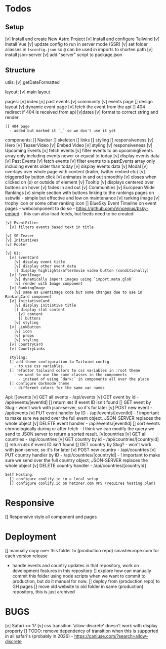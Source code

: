 # Todos 


## Setup
  [v] Install and create New Astro Project
  [v] Install and configure Tailwind
  [v] Install Vue
  [v] update config to run in server mode (SSR)
  [v] set folder aliasses in `tsconfig.json` so `@` can be used in imports to shorten path
  [v] install json-server
    [v] add "server" script to package.json

## Structure
  utils: 
    [v] getDateFormatted

  layout:
    [v] main layout

  pages:
    [v] index
    [v] past events
    [v] community
    [v] events page
      [] design layout
    [v] dynamic event page
      [v] fetch the event from the api
      [] 404 redirect if 404 is received from api
      [v]dates
        [v] format to correct string and render
        

    [] 404 page
      - added but marked it `_` so we don't use it yet
    
  components:
    [] Navbar
      [] skeleton
      [] links
      [] styling
      [] responsiveness
    [v] Hero
    [v] TeaserVideo
      [v] Embed Video
      [v] styling
        [v] responsiveness
    [v] Upcoming Events
      [v] fetch events
      [v] filter events to an upcomingEvents array only including events newer or equeal to today
      [v] display events data 
    [v] Past Events
      [v] fetch events
      [v] filter events to a pastEvents array only including events older than today
      [v] display events data 
    [v] Modal
      [v] overlays over whole page with content (trailer, twitter embed etc)
      [v] triggered by button click 
      [v] animates in and out smoothly
      [v] closes when clicked on (x) or outside of element
    [v] Tooltip
      [v] displays centered over buttons on hover
      [v] fades in and out
    [v] Communities
    [v] European Wide Rankings
      [v] simple section with buttons linking to the rankings pages on ssbwiki - simple but effective and low on maintenance
      [v] ranking image
      [v] trophy icon or some other ranking icon
    [] BlueSky Event Timeline on event pages
      - webcomponent to do so - https://github.com/Vincenius/bsky-embed
        - this can also load feeds, but feeds need to be created

    [v] EventFilter
      [v] filters events based text in title

    [v] SE-Teaser
    [v] Initiatives
    [v] Footer
    
    [v] UI:
      [v] EventCard
        [v] display event title
        [v] display other event data
        [] display highlights/aftermovie video button (conditionally)
      [v] EventImage
        [v] dynamically import images using `import.meta.glob`
        [v] render with Image component
      [v] RankingImage
        [v] same as EventImage code but some changes due to use in RankingCard component
      [v] InitiativeCard
        [v] display Initiative title
        [] display slot content
          [v] content
          [] buttons
        [v] styling
      [v] LinkButton
        [v] icon
        [v] props
        [v] styling
      [v] CountryCard
      [v] CountryLinks

      styling:
      [] add theme configuration to Tailwind config 
        - to use css variables.
      [] refactor tailwind colors to css variables in :root theme
        - we want to use the same classes in the components 
          - instead of using `dark:` in components all over the place
      [] configure darkmode theme
        - different colors for the same var names

  Api:
    []events
      [v] GET all events - /api/events
      [v] GET event by id - /api/events/[eventId]
        [] return `404` if event ID isn't found
      [] GET event by Slug
        - won't work with json-server, so it's for later
      [v] POST new event - /api/events
      [v] PUT event handler by ID - /api/events/[eventId] 
        - ! important to make sure we send over the full event object, JSON-SERVER replaces the whole object
      [v] DELETE event handler - /api/events/[eventId]
      [] sort events chronologically during or after fetch
        - I think we can modify the query we send to  JSON server to return a sorted result.
    [v]countries
      [v] GET all countries - /api/countries
      [v] GET country by id - /api/countries/[countryId]
        [] return `404` if event ID isn't found
      [] GET country by Slug?
        - won't work with json-server, so it's for later
      [v] POST new country - /api/countries
      [v] PUT country handler by ID - /api/countries/[countryId] 
        - ! important to make sure we send over the full country object, JSON-SERVER replaces the whole object
      [v] DELETE country handler - /api/countries/[countryId]

    Self Hosting:
      [] configure coolify.io in a local setup
      [] configure coolify.io on hetzner.com VPS (requires hosting plan)

# Responsive
  [] Responsive style all component and pages

# Deployment
[] manually copy over this folder to (production repo) smasheurope.com for each version release
  - handle events and country updates in that repository, work on development features in this repository
  [] explore how can manually commit this folder using node scripts when we want to commit to production, but do it manual for now.
[] deploy from (production repo) to GH pages 
[] move old website to old folder in same (production) repository, this is just archived


# BUGS
  [v] Safari <= 17 
    [v] css transition 'allow-discrete' doesn't work with display property
    [] TODO: remove dependency of transition when this is supported in all safari's (probably in 2026)
      - https://caniuse.com/?search=allow-discrete
        

